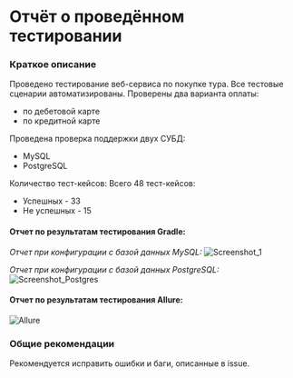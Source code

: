 # Отчёт о проведённом тестировании
### Краткое описание
Проведено тестирование веб-сервиса по покупке тура. Все тестовые сценарии автоматизированы. Проверены два варианта оплаты:
- по дебетовой карте
- по кредитной карте

Проведена проверка поддержки двух СУБД:
- MySQL
- PostgreSQL

Количество тест-кейсов:
Всего 48 тест-кейсов:
- Успешных - 33
- Не успешных - 15

#### Отчет по результатам тестирования Gradle:

*Отчет при конфигурации с базой данных MySQL:*
![Screenshot_1](https://user-images.githubusercontent.com/103646573/196031489-00ac8e5a-9c6b-40c9-bc5b-488bd164438c.jpg)

*Отчет при конфигурации с базой данных PostgreSQL:*
![Screenshot_Postgres](https://user-images.githubusercontent.com/103646573/196031497-d66bd978-4aaf-4239-93e1-142829faf9c9.jpg)

#### Отчет по результатам тестирования Allure:

![Allure](https://user-images.githubusercontent.com/103646573/196732082-d52e4a59-e0ae-4ad5-ac23-88c7136003c6.jpg)

### Общие рекомендации

Рекомендуется исправить ошибки и баги, описанные в issue.
